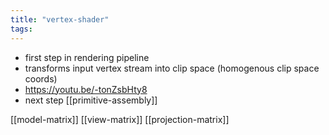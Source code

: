 ```yaml
---
title: "vertex-shader"
tags: 
---
```


- first step in rendering pipeline
- transforms input vertex stream into clip space (homogenous clip space coords)
- https://youtu.be/-tonZsbHty8
- next step [[primitive-assembly]]

[[model-matrix]]
[[view-matrix]]
[[projection-matrix]]
